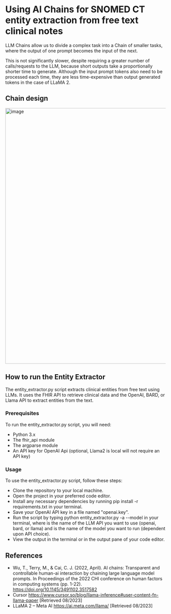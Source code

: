 # Using AI Chains for SNOMED CT entity extraction from free text clinical notes

LLM Chains allow us to divide a complex task into a Chain of smaller tasks, where the output of one prompt becomes the input of the next.

This is not significantly slower, despite requiring a greater number of calls/requests to the LLM, because short outputs take a proportionally shorter time to generate. Although the input prompt tokens also need to be processed each time, they are less time-expensive than output generated tokens in the case of LLaMA 2.

## Chain design
<img width="800" alt="image" src="https://github.com/IHTSDO/llm-chain-entity-extraction/assets/4990842/f90239b8-40e8-473d-9f1c-ff42f498785f">


## How to run the Entity Extractor
The entity_extractor.py script extracts clinical entities from free text using LLMs. It uses the FHIR API to retrieve clinical data and the OpenAI, BARD, or Llama API to extract entities from the text.

### Prerequisites
To run the entity_extractor.py script, you will need:
- Python 3.x
- The fhir_api module
- The argparse module
- An API key for OpenAI Api (optional, Llama2 is local will not require an API key)
  
### Usage
To use the entity_extractor.py script, follow these steps:

- Clone the repository to your local machine.
- Open the project in your preferred code editor.
- Install any necessary dependencies by running pip install -r requirements.txt in your terminal.
- Save your OpenAI API key in a file named "openai.key".
- Run the script by typing python entity_extractor.py -a <api> --model <model> in your terminal, where <api> is the name of the LLM API you want to use (openai, bard, or llama) and <model> is the name of the model you want to run (dependent upon API choice).
- View the output in the terminal or in the output pane of your code editor.

## References

- Wu, T., Terry, M., & Cai, C. J. (2022, April). AI chains: Transparent and controllable human-ai interaction by chaining large language model prompts. In Proceedings of the 2022 CHI conference on human factors in computing systems (pp. 1-22).
https://doi.org/10.1145/3491102.3517582 
- Cursor https://www.cursor.so/blog/llama-inference#user-content-fn-llama-paper [Retrieved 08/2023]
- LLaMA 2 – Meta AI https://ai.meta.com/llama/ [Retrieved 08/2023]

